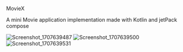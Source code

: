 MovieX 

A mini Movie application implementation made with Kotlin and jetPack compose



![Screenshot_1707639487](https://github.com/Raks-Javac/MovieX/assets/56641192/8cef330f-bbde-455a-8e0e-5c805eee7f87)
![Screenshot_1707639500](https://github.com/Raks-Javac/MovieX/assets/56641192/bf0b30f2-fe1c-450e-8f91-4860c62c732e)
![Screenshot_1707639531](https://github.com/Raks-Javac/MovieX/assets/56641192/f7beb9a8-8db0-41b4-83ba-9bf055239c6b)
